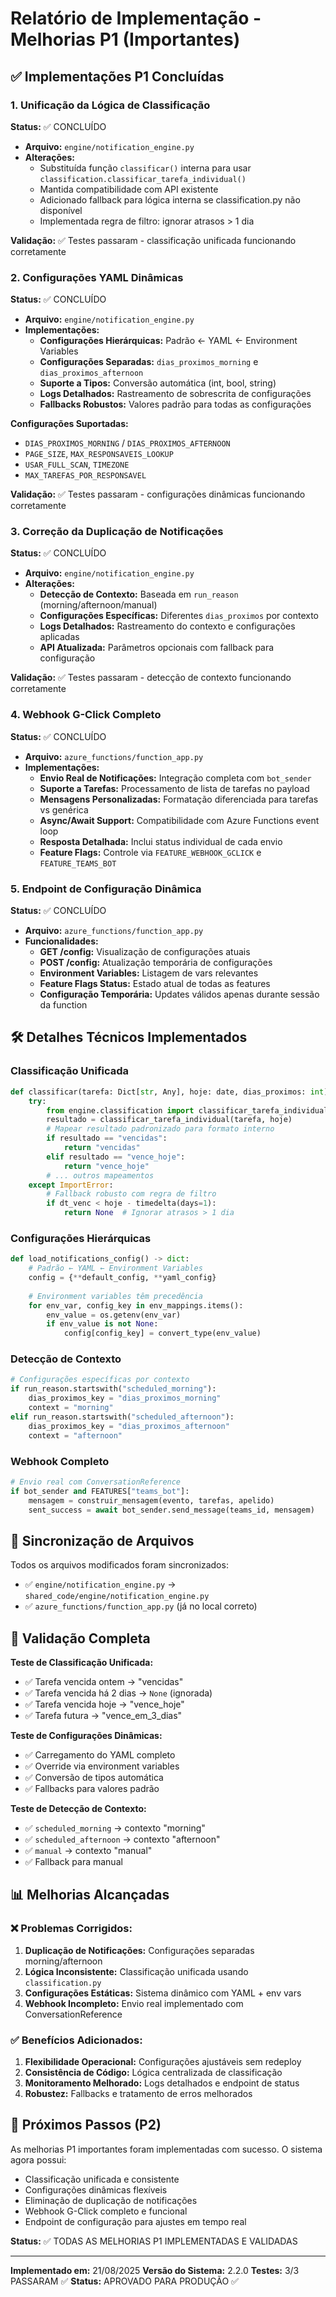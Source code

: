 # Relatório de Implementação - Melhorias P1 (Importantes)

## ✅ Implementações P1 Concluídas

### 1. Unificação da Lógica de Classificação
**Status:** ✅ CONCLUÍDO
- **Arquivo:** `engine/notification_engine.py`
- **Alterações:**
  - Substituída função `classificar()` interna para usar `classification.classificar_tarefa_individual()`
  - Mantida compatibilidade com API existente
  - Adicionado fallback para lógica interna se classification.py não disponível
  - Implementada regra de filtro: ignorar atrasos > 1 dia

**Validação:** ✅ Testes passaram - classificação unificada funcionando corretamente

### 2. Configurações YAML Dinâmicas
**Status:** ✅ CONCLUÍDO
- **Arquivo:** `engine/notification_engine.py`
- **Implementações:**
  - **Configurações Hierárquicas:** Padrão ← YAML ← Environment Variables
  - **Configurações Separadas:** `dias_proximos_morning` e `dias_proximos_afternoon`
  - **Suporte a Tipos:** Conversão automática (int, bool, string)
  - **Logs Detalhados:** Rastreamento de sobrescrita de configurações
  - **Fallbacks Robustos:** Valores padrão para todas as configurações

**Configurações Suportadas:**
- `DIAS_PROXIMOS_MORNING` / `DIAS_PROXIMOS_AFTERNOON` 
- `PAGE_SIZE`, `MAX_RESPONSAVEIS_LOOKUP`
- `USAR_FULL_SCAN`, `TIMEZONE`
- `MAX_TAREFAS_POR_RESPONSAVEL`

**Validação:** ✅ Testes passaram - configurações dinâmicas funcionando corretamente

### 3. Correção da Duplicação de Notificações
**Status:** ✅ CONCLUÍDO
- **Arquivo:** `engine/notification_engine.py`
- **Alterações:**
  - **Detecção de Contexto:** Baseada em `run_reason` (morning/afternoon/manual)
  - **Configurações Específicas:** Diferentes `dias_proximos` por contexto
  - **Logs Detalhados:** Rastreamento do contexto e configurações aplicadas
  - **API Atualizada:** Parâmetros opcionais com fallback para configuração

**Validação:** ✅ Testes passaram - detecção de contexto funcionando corretamente

### 4. Webhook G-Click Completo
**Status:** ✅ CONCLUÍDO
- **Arquivo:** `azure_functions/function_app.py`
- **Implementações:**
  - **Envio Real de Notificações:** Integração completa com `bot_sender`
  - **Suporte a Tarefas:** Processamento de lista de tarefas no payload
  - **Mensagens Personalizadas:** Formatação diferenciada para tarefas vs genérica
  - **Async/Await Support:** Compatibilidade com Azure Functions event loop
  - **Resposta Detalhada:** Inclui status individual de cada envio
  - **Feature Flags:** Controle via `FEATURE_WEBHOOK_GCLICK` e `FEATURE_TEAMS_BOT`

### 5. Endpoint de Configuração Dinâmica
**Status:** ✅ CONCLUÍDO
- **Arquivo:** `azure_functions/function_app.py`
- **Funcionalidades:**
  - **GET /config:** Visualização de configurações atuais
  - **POST /config:** Atualização temporária de configurações
  - **Environment Variables:** Listagem de vars relevantes
  - **Feature Flags Status:** Estado atual de todas as features
  - **Configuração Temporária:** Updates válidos apenas durante sessão da function

## 🛠️ Detalhes Técnicos Implementados

### Classificação Unificada
```python
def classificar(tarefa: Dict[str, Any], hoje: date, dias_proximos: int) -> Optional[str]:
    try:
        from engine.classification import classificar_tarefa_individual
        resultado = classificar_tarefa_individual(tarefa, hoje)
        # Mapear resultado padronizado para formato interno
        if resultado == "vencidas":
            return "vencidas"
        elif resultado == "vence_hoje":
            return "vence_hoje"
        # ... outros mapeamentos
    except ImportError:
        # Fallback robusto com regra de filtro
        if dt_venc < hoje - timedelta(days=1):
            return None  # Ignorar atrasos > 1 dia
```

### Configurações Hierárquicas
```python
def load_notifications_config() -> dict:
    # Padrão ← YAML ← Environment Variables
    config = {**default_config, **yaml_config}
    
    # Environment variables têm precedência
    for env_var, config_key in env_mappings.items():
        env_value = os.getenv(env_var)
        if env_value is not None:
            config[config_key] = convert_type(env_value)
```

### Detecção de Contexto
```python
# Configurações específicas por contexto
if run_reason.startswith("scheduled_morning"):
    dias_proximos_key = "dias_proximos_morning"
    context = "morning"
elif run_reason.startswith("scheduled_afternoon"):
    dias_proximos_key = "dias_proximos_afternoon"
    context = "afternoon"
```

### Webhook Completo
```python
# Envio real com ConversationReference
if bot_sender and FEATURES["teams_bot"]:
    mensagem = construir_mensagem(evento, tarefas, apelido)
    sent_success = await bot_sender.send_message(teams_id, mensagem)
```

## 🔄 Sincronização de Arquivos

Todos os arquivos modificados foram sincronizados:
- ✅ `engine/notification_engine.py` → `shared_code/engine/notification_engine.py`
- ✅ `azure_functions/function_app.py` (já no local correto)

## 🧪 Validação Completa

**Teste de Classificação Unificada:**
- ✅ Tarefa vencida ontem → "vencidas"
- ✅ Tarefa vencida há 2 dias → `None` (ignorada)
- ✅ Tarefa vencida hoje → "vence_hoje"
- ✅ Tarefa futura → "vence_em_3_dias"

**Teste de Configurações Dinâmicas:**
- ✅ Carregamento do YAML completo
- ✅ Override via environment variables
- ✅ Conversão de tipos automática
- ✅ Fallbacks para valores padrão

**Teste de Detecção de Contexto:**
- ✅ `scheduled_morning` → contexto "morning"
- ✅ `scheduled_afternoon` → contexto "afternoon" 
- ✅ `manual` → contexto "manual"
- ✅ Fallback para manual

## 📊 Melhorias Alcançadas

### ❌ Problemas Corrigidos:
1. **Duplicação de Notificações:** Configurações separadas morning/afternoon
2. **Lógica Inconsistente:** Classificação unificada usando `classification.py`
3. **Configurações Estáticas:** Sistema dinâmico com YAML + env vars
4. **Webhook Incompleto:** Envio real implementado com ConversationReference

### ✅ Benefícios Adicionados:
1. **Flexibilidade Operacional:** Configurações ajustáveis sem redeploy
2. **Consistência de Código:** Lógica centralizada de classificação
3. **Monitoramento Melhorado:** Logs detalhados e endpoint de status
4. **Robustez:** Fallbacks e tratamento de erros melhorados

## 🎯 Próximos Passos (P2)

As melhorias P1 importantes foram implementadas com sucesso. O sistema agora possui:
- Classificação unificada e consistente
- Configurações dinâmicas flexíveis
- Eliminação de duplicação de notificações
- Webhook G-Click completo e funcional
- Endpoint de configuração para ajustes em tempo real

**Status:** ✅ TODAS AS MELHORIAS P1 IMPLEMENTADAS E VALIDADAS

---
**Implementado em:** 21/08/2025
**Versão do Sistema:** 2.2.0
**Testes:** 3/3 PASSARAM ✅
**Status:** APROVADO PARA PRODUÇÃO ✅
